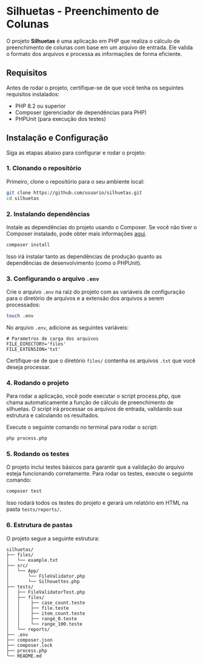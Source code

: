 # Silhuetas - Preenchimento de Colunas

O projeto **Silhuetas** é uma aplicação em PHP que realiza o cálculo de preenchimento de colunas com base em um arquivo de entrada.
Ele valida o formato dos arquivos e processa as informações de forma eficiente.

## Requisitos

Antes de rodar o projeto, certifique-se de que você tenha os seguintes requisitos instalados:

- PHP 8.2 ou superior
- Composer (gerenciador de dependências para PHP)
- PHPUnit (para execução dos testes)

## Instalação e Configuração

Siga as etapas abaixo para configurar e rodar o projeto:

### 1. Clonando o repositório

Primeiro, clone o repositório para o seu ambiente local:

```bash
git clone https://github.com/usuario/silhuetas.git
cd silhuetas
```

### 2. Instalando dependências

Instale as dependências do projeto usando o Composer. Se você não tiver o Composer instalado, pode obter mais informações [aqui](https://getcomposer.org/).

```bash
composer install
```

Isso irá instalar tanto as dependências de produção quanto as dependências de desenvolvimento (como o PHPUnit).

### 3. Configurando o arquivo `.env`

Crie o arquivo `.env` na raiz do projeto com as variáveis de configuração para o diretório de arquivos e a extensão dos arquivos a serem processados:

```bash
touch .env
```

No arquivo `.env`, adicione as seguintes variáveis:

```env
# Parametros de carga dos arquivos
FILE_DIRECTORY='files'
FILE_EXTENSION='txt'
```

Certifique-se de que o diretório `files/` contenha os arquivos `.txt` que você deseja processar.

### 4. Rodando o projeto

Para rodar a aplicação, você pode executar o script process.php, que chama automaticamente a função de cálculo de preenchimento de silhuetas. O script irá processar os arquivos de entrada, validando sua estrutura e calculando os resultados.

Execute o seguinte comando no terminal para rodar o script:

```bash
php process.php
```

### 5. Rodando os testes

O projeto inclui testes básicos para garantir que a validação do arquivo esteja funcionando corretamente. Para rodar os testes, execute o seguinte comando:

```bash
composer test
```

Isso rodará todos os testes do projeto e gerará um relatório em HTML na pasta `tests/reports/`.

### 6. Estrutura de pastas

O projeto segue a seguinte estrutura:

```plaintext
silhuetas/
├── files/
│   └── example.txt
├── src/
│   └── App/
│       └── FileValidator.php
│       └── Silhouettes.php
├── tests/
│   ├── FileValidatorTest.php
│   ├── files/
│   │    ├── case_count.teste
│   │    ├── file.teste
│   │    ├── item_count.teste
│   │    ├── range_0.teste
│   │    └── range_100.teste
│   └── reports/
├── .env
├── composer.json
├── composer.lock
├── process.php
└── README.md
```
